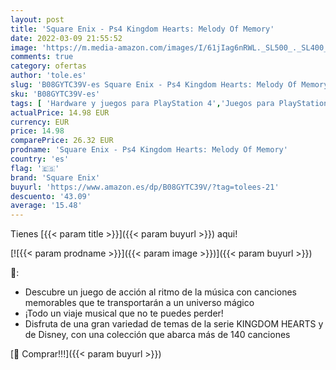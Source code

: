 ```yaml
---
layout: post
title: 'Square Enix - Ps4 Kingdom Hearts: Melody Of Memory'
date: 2022-03-09 21:55:52
image: 'https://m.media-amazon.com/images/I/61jIag6nRWL._SL500_._SL400_.jpg'
comments: true
category: ofertas
author: 'tole.es'
slug: 'B08GYTC39V-es Square Enix - Ps4 Kingdom Hearts: Melody Of Memory'
sku: 'B08GYTC39V-es'
tags: [ 'Hardware y juegos para PlayStation 4','Juegos para PlayStation 4','Videojuegos','ps4','square enix', ]
actualPrice: 14.98 EUR
currency: EUR
price: 14.98
comparePrice: 26.32 EUR
prodname: 'Square Enix - Ps4 Kingdom Hearts: Melody Of Memory'
country: 'es'
flag: '🇪🇸'
brand: 'Square Enix'
buyurl: 'https://www.amazon.es/dp/B08GYTC39V/?tag=tolees-21'
descuento: '43.09'
average: '15.48'
---
```


Tienes [{{< param title >}}]({{< param buyurl >}}) aqui!

[![{{< param prodname >}}]({{< param image >}})]({{< param buyurl >}})

🔎:

- Descubre un juego de acción al ritmo de la música con canciones memorables que te transportarán a un universo mágico
- ¡Todo un viaje musical que no te puedes perder!
- Disfruta de una gran variedad de temas de la serie KINGDOM HEARTS y de Disney, con una colección que abarca más de 140 canciones

[🛒 Comprar!!!]({{< param buyurl >}})
